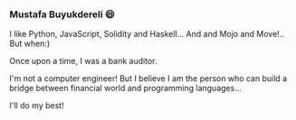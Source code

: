 ### Mustafa Buyukdereli 😄

I like Python, JavaScript, Solidity and Haskell... And and Mojo and Move!.. But when:)

Once upon a time, I was a bank auditor. 

I'm not a computer engineer! But I believe I am the person who can build a bridge between financial world and programming languages... 

I'll do my best!

